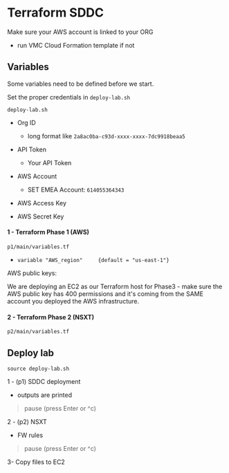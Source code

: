# Terraform SDDC
Make sure your AWS account is linked to your ORG
- run VMC Cloud Formation template if not


## Variables
Some variables need to be defined before we start. 

Set the proper credentials in `deploy-lab.sh` 
```
deploy-lab.sh
```
 - Org ID
    -   long format like `2a8ac0ba-c93d-xxxx-xxxx-7dc9918beaa5`
 - API Token
    -   Your API Token
 - AWS Account
    -   SET EMEA Account: `614055364343`
 - AWS Access Key

 - AWS Secret Key
  
 #### 1 - Terraform Phase 1 (AWS)
```
p1/main/variables.tf
```
 - `variable "AWS_region"     {default = "us-east-1"}`

  
  
 AWS public keys: 
  
  We are deploying an EC2 as our Terraform host for Phase3 - make sure the AWS public key has 400 permissions and it's coming from the SAME account you deployed the AWS infrastructure.
  
 #### 2 - Terraform Phase 2 (NSXT)
```
p2/main/variables.tf
```



## Deploy lab
```text
source deploy-lab.sh
```
 
1 - (p1) SDDC deployment
 - outputs are printed
 > pause (press Enter or ^c)
 
2 - (p2) NSXT 
 - FW rules
 > pause (press Enter or ^c)
 
3- Copy files to EC2
